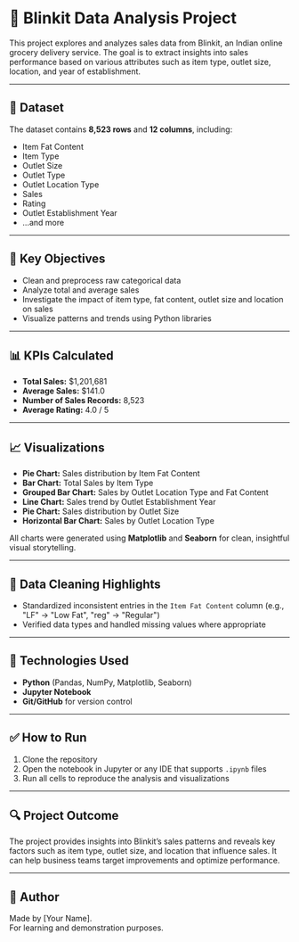 # 🛒 Blinkit Data Analysis Project

This project explores and analyzes sales data from Blinkit, an Indian online grocery delivery service. The goal is to extract insights into sales performance based on various attributes such as item type, outlet size, location, and year of establishment.

---

## 📂 Dataset

The dataset contains **8,523 rows** and **12 columns**, including:

- Item Fat Content
- Item Type
- Outlet Size
- Outlet Type
- Outlet Location Type
- Sales
- Rating
- Outlet Establishment Year
- ...and more

---

## 📌 Key Objectives

- Clean and preprocess raw categorical data
- Analyze total and average sales
- Investigate the impact of item type, fat content, outlet size and location on sales
- Visualize patterns and trends using Python libraries

---

## 📊 KPIs Calculated

- **Total Sales:** \$1,201,681  
- **Average Sales:** \$141.0  
- **Number of Sales Records:** 8,523  
- **Average Rating:** 4.0 / 5  

---

## 📈 Visualizations

- **Pie Chart:** Sales distribution by Item Fat Content  
- **Bar Chart:** Total Sales by Item Type  
- **Grouped Bar Chart:** Sales by Outlet Location Type and Fat Content  
- **Line Chart:** Sales trend by Outlet Establishment Year  
- **Pie Chart:** Sales distribution by Outlet Size  
- **Horizontal Bar Chart:** Sales by Outlet Location Type

All charts were generated using **Matplotlib** and **Seaborn** for clean, insightful visual storytelling.

---

## 🧹 Data Cleaning Highlights

- Standardized inconsistent entries in the `Item Fat Content` column (e.g., "LF" → "Low Fat", "reg" → "Regular")
- Verified data types and handled missing values where appropriate

---

## 📁 Technologies Used

- **Python** (Pandas, NumPy, Matplotlib, Seaborn)
- **Jupyter Notebook**
- **Git/GitHub** for version control

---

## ✅ How to Run

1. Clone the repository  
2. Open the notebook in Jupyter or any IDE that supports `.ipynb` files  
3. Run all cells to reproduce the analysis and visualizations  

---

## 🔍 Project Outcome

The project provides insights into Blinkit’s sales patterns and reveals key factors such as item type, outlet size, and location that influence sales. It can help business teams target improvements and optimize performance.

---

## 📌 Author

Made by [Your Name].  
For learning and demonstration purposes.

